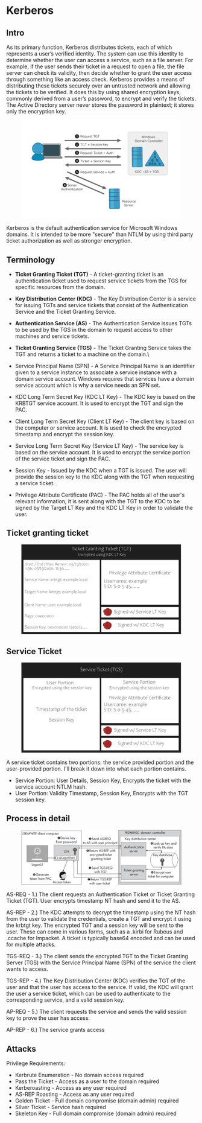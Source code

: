 # Kerberos

## Intro

As its primary function, Kerberos distributes tickets, each of which represents a user’s verified identity. The system can use this identity to determine whether the user can access a service, such as a file server. For example, if the user sends their ticket in a request to open a file, the file server can check its validity, then decide whether to grant the user access through something like an access check. Kerberos provides a means of distributing these tickets securely over an untrusted network and allowing the tickets to be verified. It does this by using shared encryption keys, commonly derived from a user’s password, to encrypt and verify the tickets. The Active Directory server never stores the password in plaintext; it stores only the encryption key.

<figure><img src="../../../../../../../.gitbook/assets/event-4771-kerberos-authentication-illustration-1.jpg" alt=""><figcaption></figcaption></figure>

Kerberos is the default authentication service for Microsoft Windows domains. It is intended to be more "secure" than NTLM by using third party ticket authorization as well as stronger encryption.

## Terminology

* **Ticket Granting Ticket (TGT)** - A ticket-granting ticket is an authentication ticket used to request service tickets from the TGS for specific resources from the domain.
* **Key Distribution Center (KDC)** - The Key Distribution Center is a service for issuing TGTs and service tickets that consist of the Authentication Service and the Ticket Granting Service.
* **Authentication Service (AS)** - The Authentication Service issues TGTs to be used by the TGS in the domain to request access to other machines and service tickets.
* **Ticket Granting Service (TGS)** - The Ticket Granting Service takes the TGT and returns a ticket to a machine on the domain.\

* Service Principal Name (SPN) - A Service Principal Name is an identifier given to a service instance to associate a service instance with a domain service account. Windows requires that services have a domain service account which is why a service needs an SPN set.
* KDC Long Term Secret Key (KDC LT Key) - The KDC key is based on the KRBTGT service account. It is used to encrypt the TGT and sign the PAC.
* Client Long Term Secret Key (Client LT Key) - The client key is based on the computer or service account. It is used to check the encrypted timestamp and encrypt the session key.
* Service Long Term Secret Key (Service LT Key) - The service key is based on the service account. It is used to encrypt the service portion of the service ticket and sign the PAC.
* Session Key - Issued by the KDC when a TGT is issued. The user will provide the session key to the KDC along with the TGT when requesting a service ticket.
* Privilege Attribute Certificate (PAC) - The PAC holds all of the user's relevant information, it is sent along with the TGT to the KDC to be signed by the Target LT Key and the KDC LT Key in order to validate the user.



## Ticket granting ticket

<figure><img src="../../../../../../../.gitbook/assets/QFeXDN0.png" alt=""><figcaption></figcaption></figure>

## Service Ticket

<figure><img src="../../../../../../../.gitbook/assets/kUqrVBa.png" alt=""><figcaption></figcaption></figure>

A service ticket contains two portions: the service provided portion and the user-provided portion. I'll break it down into what each portion contains.

* Service Portion: User Details, Session Key, Encrypts the ticket with the service account NTLM hash.
* User Portion: Validity Timestamp, Session Key, Encrypts with the TGT session key.

##

## Process in detail

<figure><img src="../../../../../../../.gitbook/assets/image.png" alt=""><figcaption></figcaption></figure>

AS-REQ - 1.) The client requests an Authentication Ticket or Ticket Granting Ticket (TGT). User encrypts  timestamp NT hash and send it to the AS.&#x20;

AS-REP - 2.) The KDC attempts to decrypt the timestamp using the NT hash from the user to validate the credentials, create a TGT and encrypt it using the krbtgt key. The encrypted TGT and a session key will be sent to the user. These can come in various forms, such as a .kirbi for Rubeus and .ccache for Impacket. A ticket is typically base64 encoded and can be used for multiple attacks.

TGS-REQ - 3.) The client sends the encrypted TGT to the Ticket Granting Server (TGS) with the Service Principal Name (SPN) of the service the client wants to access.

TGS-REP - 4.) The Key Distribution Center (KDC) verifies the TGT of the user and that the user has access to the service. If valid, the KDC will grant the user a service ticket, which can be used to authenticate to the corresponding service, and a valid session key.

AP-REQ - 5.) The client requests the service and sends the valid session key to prove the user has access.

AP-REP - 6.) The service grants access



## Attacks

Privilege Requirements:

* Kerbrute Enumeration - No domain access required&#x20;
* Pass the Ticket - Access as a user to the domain required
* Kerberoasting - Access as any user required
* AS-REP Roasting - Access as any user required
* Golden Ticket - Full domain compromise (domain admin) required&#x20;
* Silver Ticket - Service hash required&#x20;
* Skeleton Key - Full domain compromise (domain admin) required
